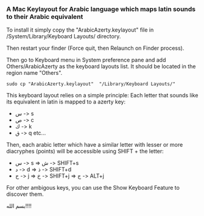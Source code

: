 ### A Mac Keylayout for Arabic language which maps latin sounds to their Arabic equivalent

To install it simply copy the "ArabicAzerty.keylayout" file in /System/Library/Keyboard Layouts/ directory.

Then restart your finder (Force quit, then Relaunch on Finder process).

Then go to Keyboard menu in System preference pane and add Others/ArabicAzerty as the keyboard layouts list. It should be located in the region name "Others".

    sudo cp "ArabicAzerty.keylayout"  "/Library/Keyboard Layouts/"

This keyboard layout relies on a simple principle: Each letter that sounds like its equivalent in latin is mapped to a azerty key:
- س -> s
- ص -> c
- ك -> k
- ق -> q
etc...

Then, each arabic letter which have a similar letter with lesser or more diacryphes (points) will be accessible using SHIFT + the letter:
- س -> s => ش -> SHIFT+s
- د -> d => ذ -> SHIFT+d
- ح -> j => خ -> SHIFT+j => ج -> ALT+j

For other ambigous keys, you can use the Show Keyboard Feature to discover them. 


بسم الله!!!!
